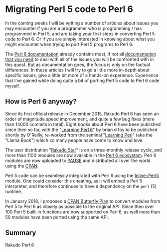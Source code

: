 Migrating Perl 5 code to Perl 6
===============================

In the coming weeks I will be writing a number of articles about issues you
may encounter if you are a programmer who is programming / has programmed
in Perl 5, and are taking your first steps in converting Perl 5 code to Perl 6.
Or if you are simply interested in knowing about what you might encounter
when trying to port Perl 5 programs to Perl 6.

The [Perl 6 documentation](https://docs.perl6.org/) already contains most, if
not all
[documentation that you need](https://docs.perl6.org/language/5to6-overview)
to deal with all of the issues you will be confronted with in this quest.
But as documentation goes, the focus is only on the factual differences.  In
these articles I will try to go a little more in-depth about specific issues,
give a little bit more of a hands-on experience.  Experience that I've gained
while doing quite a bit of porting Perl 5 code to Perl 6 code myself.

How is Perl 6 anyway?
---------------------
Since its first official release in December 2015, Rakudo Perl 6 has seen
an order of magnitude speed improvement, and quite a few bug fixes (more
than 14000 commits in total).  Eight books about Perl 6 have been published
since then so far, with the "[Learning Perl 6](https://www.learningperl6.com)"
by brian d foy to be published shortly by O'Reilly, re-worked from the seminal
"[Learning Perl](http://shop.oreilly.com/product/0636920049517.do)" (aka the
"Llama Book") which so many people have come to know and love.

The user distribution "[Rakudo Star](https://rakudo.org/files)" is on a
three-monthly release cycle, and more than 1100 modules are now available in
the [Perl 6 ecosystem](https://modules.perl6.org).  Perl 6 modules are now
uploaded to [PAUSE](https://pause.perl.org/pause/query?ACTION=pause_04about)
and distributed all over the world using the [CPAN](https://www.cpan.org).

Perl 5 code can be seamlessly integrated with Perl 6 using the
[Inline::Perl5](http://modules.perl6.org/dist/Inline::Perl5:cpan:NINE) module.
One could consider this cheating, as it will embed a Perl 5 interpreter, and
therefore continues to have a dependency on the `perl` (5) runtime.

In January 2018, I proposed a
[CPAN Butterfly Plan](https://www.perl.com/article/an-open-letter-to-the-perl-community/)
to convert modules from Perl 5 to Perl 6 as closely as possible to the original
API.  Since then over 100 Perl 5 built-in functions are now supported on
Perl 6, as well more than 50 modules have been ported using the same API.

Summary
-------
Rakudo Perl 6
